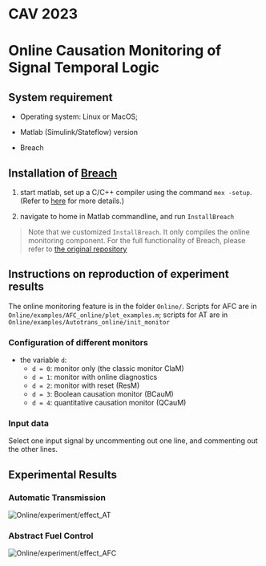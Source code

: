 # CAV 2023

# Online Causation Monitoring of Signal Temporal Logic

## System requirement

- Operating system: Linux or MacOS;

- Matlab (Simulink/Stateflow) version

- Breach

## Installation of [Breach](https://github.com/decyphir/breach)

 1. start matlab, set up a C/C++ compiler using the command `mex -setup`. (Refer to [here](https://www.mathworks.com/help/matlab/matlab_external/changing-default-compiler.html) for more details.)
  
 2. navigate to home in Matlab commandline, and run `InstallBreach`
  > Note that we customized `InstallBreach`. It only compiles the online monitoring component. For the full functionality of Breach, please refer to [the original repository](https://github.com/decyphir/breach)

## Instructions on reproduction of experiment results
 
 The online monitoring feature is in the folder `Online/`. Scripts for AFC are in `Online/examples/AFC_online/plot_examples.m`; scripts for AT are in `Online/examples/Autotrans_online/init_monitor`
 
### Configuration of different monitors

- the variable `d`:
  - `d = 0`: monitor only (the classic monitor ClaM)
  - `d = 1`: monitor with online diagnostics
  - `d = 2`: monitor with reset (ResM)
  - `d = 3`: Boolean causation monitor (BCauM)
  - `d = 4`: quantitative causation monitor (QCauM)

### Input data

Select one input signal by uncommenting out one line, and commenting out the other lines.

## Experimental Results

### Automatic Transmission
![Online/experiment/effect\_AT](https://anonymous.4open.science/r/STLCausationMonitor/Online/experiment/effect_AFC.png)

### Abstract Fuel Control
![Online/experiment/effect\_AFC](https://anonymous.4open.science/r/STLCausationMonitor/Online/experiment/effect_AT.png)
